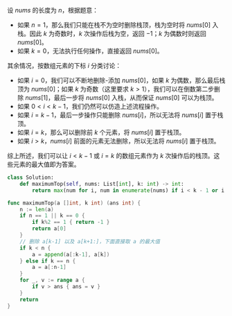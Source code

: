 设 $\textit{nums}$ 的长度为 $n$，根据题意：

- 如果 $n=1$，那么我们只能在栈不为空时删除栈顶，栈为空时将 $\textit{nums}[0]$ 入栈。因此 $k$ 为奇数时，$k$ 次操作后栈为空，返回 $-1$；$k$ 为偶数时则返回 $\textit{nums}[0]$。
- 如果 $k=0$，无法执行任何操作，直接返回 $\textit{nums}[0]$。

其余情况，按数组元素的下标 $i$ 分类讨论：

- 如果 $i=0$，我们可以不断地删除-添加 $\textit{nums}[0]$，如果 $k$ 为偶数，那么最后栈顶为 $\textit{nums}[0]$；如果 $k$ 为奇数（这里要求 $k>1$），我们可以在倒数第二步删除 $\textit{nums}[1]$，最后一步将 $\textit{nums}[0]$ 入栈，从而保证 $\textit{nums}[0]$ 可以为栈顶。 
- 如果 $0<i<k-1$，我们仍然可以仿造上述流程操作。
- 如果 $i=k-1$，最后一步操作只能删除 $\textit{nums}[i]$，所以无法将 $\textit{nums}[i]$ 置于栈顶。
- 如果 $i=k$，那么可以删除前 $k$ 个元素，将 $\textit{nums}[i]$ 置于栈顶。
- 如果 $i>k$，$\textit{nums}[i]$ 前面的元素无法删除，所以无法将 $\textit{nums}[i]$ 置于栈顶。

综上所述，我们可以让 $i<k-1$ 或 $i=k$ 的数组元素作为 $k$ 次操作后的栈顶。这些元素的最大值即为答案。

```Python [sol1-Python3]
class Solution:
    def maximumTop(self, nums: List[int], k: int) -> int:
        return max(num for i, num in enumerate(nums) if i < k - 1 or i == k) if len(nums) > 1 or k % 2 == 0 else -1
```

```go [sol1-Go]
func maximumTop(a []int, k int) (ans int) {
	n := len(a)
	if n == 1 || k == 0 {
		if k%2 == 1 { return -1 }
		return a[0]
	}
	// 删除 a[k-1] 以及 a[k+1:]，下面直接取 a 的最大值
	if k < n {
		a = append(a[:k-1], a[k]) 
	} else if k == n {
		a = a[:n-1]
	}
	for _, v := range a {
		if v > ans { ans = v }
	}
	return
}
```
